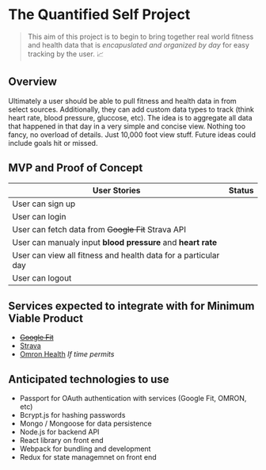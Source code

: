# The Quantified Self Project
> This aim of this project is to begin to bring together real world fitness and health data that is _encapuslated and organized by day_ for easy tracking by the user. :chart_with_upwards_trend:

## Overview
Ultimately a user should be able to pull fitness and health data in from select sources. Additionally, they can add custom data types to track (think heart rate, blood pressure, gluccose, etc). The idea is to aggregate all data that happened in that day in a very simple and concise view. Nothing too fancy, no overload of details. Just 10,000 foot view stuff. Future ideas could include goals hit or missed. 

##  MVP and Proof of Concept

| User Stories | Status |
|--------------|--------|
| User can sign up |        |
| User can login  |        |
| User can fetch data from ~~Google Fit~~ Strava API |   |
| User can manualy input **blood pressure** and **heart rate**    |   |
| User can view all fitness and health data for a particular day       |   |
| User can logout     |   |

## Services expected to integrate with for Minimum Viable Product
- ~~[Google Fit](https://developers.google.com/fit/)~~ 
- [Strava](https://strava.github.io/api/)
- [Omron Health](https://omronhealthcare.com/api/) _If time permits_

## Anticipated technologies to use
- Passport for OAuth authentication with services (Google Fit, OMRON, etc)
- Bcrypt.js for hashing  passwords
- Mongo / Mongoose for data persistence
- Node.js for backend API 
- React library on front end
- Webpack for bundling and development
- Redux for state managemnet on front end